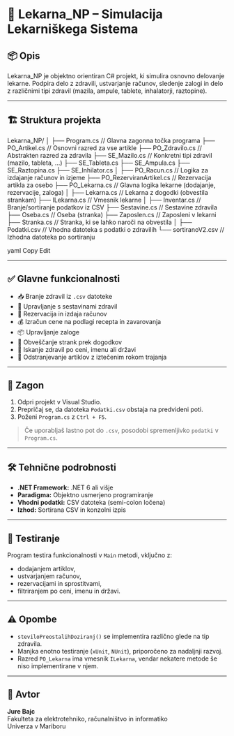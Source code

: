 # 💊 Lekarna_NP – Simulacija Lekarniškega Sistema

## 📦 Opis

Lekarna_NP je objektno orientiran C# projekt, ki simulira osnovno delovanje lekarne. Podpira delo z zdravili, ustvarjanje računov, sledenje zalogi in delo z različnimi tipi zdravil (mazila, ampule, tablete, inhalatorji, raztopine).

---

## 🏗️ Struktura projekta

Lekarna_NP/
│
├── Program.cs // Glavna zagonna točka programa
├── PO_Artikel.cs // Osnovni razred za vse artikle
├── PO_Zdravilo.cs // Abstrakten razred za zdravila
├── SE_Mazilo.cs // Konkretni tipi zdravil (mazilo, tableta, ...)
├── SE_Tableta.cs
├── SE_Ampula.cs
├── SE_Raztopina.cs
├── SE_Inhilator.cs
│
├── PO_Racun.cs // Logika za izdajanje računov in izjeme
├── PO_RezerviranArtikel.cs // Rezervacija artikla za osebo
├── PO_Lekarna.cs // Glavna logika lekarne (dodajanje, rezervacije, zaloga)
│
├── Lekarna.cs // Lekarna z dogodki (obvestila strankam)
├── ILekarna.cs // Vmesnik lekarne
│
├── Inventar.cs // Branje/sortiranje podatkov iz CSV
├── Sestavine.cs // Sestavine zdravila
├── Oseba.cs // Oseba (stranka)
├── Zaposlen.cs // Zaposleni v lekarni
├── Stranka.cs // Stranka, ki se lahko naroči na obvestila
│
├── Podatki.csv // Vhodna datoteka s podatki o zdravilih
└── sortiranoV2.csv // Izhodna datoteka po sortiranju

yaml
Copy
Edit

---

## ✅ Glavne funkcionalnosti

- 📥 Branje zdravil iz `.csv` datoteke
- 🧪 Upravljanje s sestavinami zdravil
- 🧾 Rezervacija in izdaja računov
- 💰 Izračun cene na podlagi recepta in zavarovanja
- 📦 Upravljanje zaloge
- 🔔 Obveščanje strank prek dogodkov
- 🔎 Iskanje zdravil po ceni, imenu ali državi
- 🧹 Odstranjevanje artiklov z iztečenim rokom trajanja

---

## 🚀 Zagon

1. Odpri projekt v Visual Studio.
2. Prepričaj se, da datoteka `Podatki.csv` obstaja na predvideni poti.
3. Poženi `Program.cs` z `Ctrl + F5`.

> Če uporabljaš lastno pot do `.csv`, posodobi spremenljivko `podatki` v `Program.cs`.

---

## 🛠️ Tehnične podrobnosti

- **.NET Framework:** .NET 6 ali višje
- **Paradigma:** Objektno usmerjeno programiranje
- **Vhodni podatki:** CSV datoteka (semi-colon ločena)
- **Izhod:** Sortirana CSV in konzolni izpis

---

## 🧪 Testiranje

Program testira funkcionalnosti v `Main` metodi, vključno z:
- dodajanjem artiklov,
- ustvarjanjem računov,
- rezervacijami in sprostitvami,
- filtriranjem po ceni, imenu in državi.

---

## ⚠️ Opombe

- `steviloPreostalihDoziranj()` se implementira različno glede na tip zdravila.
- Manjka enotno testiranje (`xUnit`, `NUnit`), priporočeno za nadaljnji razvoj.
- Razred `PO_Lekarna` ima vmesnik `ILekarna`, vendar nekatere metode še niso implementirane v njem.

---

## 📧 Avtor

**Jure Bajc**  
Fakulteta za elektrotehniko, računalništvo in informatiko  
Univerza v Mariboru
